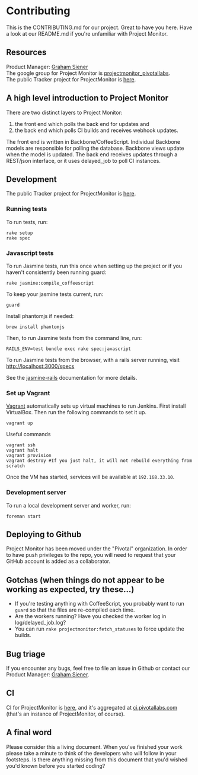 # Contributing

This is the CONTRIBUTING.md for our project. Great to have you here. Have a look at our README.md if you're unfamiliar with Project Monitor.

## Resources

Product Manager: [Graham Siener](mailto:gsiener@pivotallabs.com)  
The google group for Project Monitor is [projectmonitor_pivotallabs](http://groups.google.com/group/projectmonitor_pivotallabs).  
The public Tracker project for ProjectMonitor is [here](http://www.pivotaltracker.com/projects/2872).

## A high level introduction to Project Monitor

There are two distinct layers to Project Monitor:

1. the front end which polls the back end for updates and
2. the back end which polls CI builds and receives webhook updates.

The front end is written in Backbone/CoffeeScript. Individual Backbone models are responsible for polling the database. Backbone views update when the model is updated.
The back end receives updates through a REST/json interface, or it uses delayed_job to poll CI instances.

## Development

The public Tracker project for ProjectMonitor is [here](http://www.pivotaltracker.com/projects/2872).

### Running tests

To run tests, run:

    rake setup
    rake spec

### Javascript tests

To run Jasmine tests, run this once when setting up the project or if you haven't consistently been running guard:

    rake jasmine:compile_coffeescript

To keep your jasmine tests current, run:

    guard

Install phantomjs if needed:

    brew install phantomjs

Then, to run Jasmine tests from the command line, run:

    RAILS_ENV=test bundle exec rake spec:javascript

To run Jasmine tests from the browser, with a rails server running, visit [http://localhost:3000/specs](http://localhost:3000/specs)

See the [jasmine-rails](https://github.com/searls/jasmine-rails) documentation for more details.

### Set up Vagrant

[Vagrant](http://www.vagrantup.com/) automatically sets up virtual machines to run 
Jenkins. First install VirtualBox. Then run the following commands to set it up.

    vagrant up

Useful commands

    vagrant ssh
    vagrant halt
    vagrant provision
    vagrant destroy #If you just halt, it will not rebuild everything from scratch

Once the VM has started, services will be available at `192.168.33.10`.

### Development server

To run a local development server and worker, run:

    foreman start

## Deploying to Github

Project Monitor has been moved under the "Pivotal" organization. In order to have push privileges to the repo, you will need to request that your GitHub account is added as a collaborator.

## Gotchas (when things do not appear to be working as expected, try these...)

* If you're testing anything with CoffeeScript, you probably want to run `guard` so that the files are re-compiled each time.
* Are the workers running? Have you checked the worker log in log/delayed_job.log?
* You can run `rake projectmonitor:fetch_statuses` to force update the builds.

## Bug triage

If you encounter any bugs, feel free to file an issue in Github or contact our Product Manager: [Graham Siener](mailto:gsiener@pivotallabs.com).

## CI

CI for ProjectMonitor is [here](http://travis-ci.org/pivotal/projectmonitor), and it's aggregated at [ci.pivotallabs.com](http://ci.pivotallabs.com)
(that's an instance of ProjectMonitor, of course).


## A final word

Please consider this a living document. When you've finished your work please take a minute to think of the developers who will follow in your footsteps. Is there anything missing from this document that you'd wished you'd known before you started coding?
